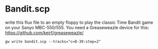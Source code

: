 # Bandit.scp
write this flux file to an empty floppy to play the classic Time Bandit game on your Sanyo MBC-550/555. You need a Greaseweazle device for this: https://github.com/keirf/greaseweazle/
```
gw write bandit.scp --tracks="c=0-39:step=2"
```
